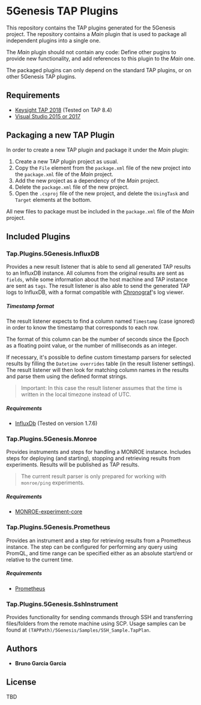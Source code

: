 # 5Genesis TAP Plugins

This repository contains the TAP plugins generated for the 5Genesis project. The repository contains a *Main* plugin that is used to package all independent plugins into a single one. 

The *Main* plugin should not contain any code: Define other pugins to provide new functionality, and add references to this plugin to the *Main* one.

The packaged plugins can only depend on the standard TAP plugins, or on other 5Genesis TAP plugins.

## Requirements

 - [Keysight TAP 2018](https://www.keysight.com/en/pc-2873415/test-automation-platform-tap) (Tested on TAP 8.4)
 - [Visual Studio 2015 or 2017](https://visualstudio.microsoft.com/)
 
## Packaging a new TAP Plugin

In order to create a new TAP plugin and package it under the *Main* plugin:

1. Create a new TAP plugin project as usual.
2. Copy the `File` element from the `package.xml` file of the new project into the `package.xml` file of the *Main* project.
3. Add the new project as a dependency of the *Main* project.
4. Delete the `package.xml` file of the new project.
5. Open the `.csproj` file of the new project, and delete the `UsingTask` and `Target` elements at the bottom.

All new files to package must be included in the `package.xml` file of the *Main* project.

## Included Plugins

### Tap.Plugins.5Genesis.InfluxDB

Provides a new result listener that is able to send all generated TAP results to an InfluxDB instance. 
All columns from the original results are sent as `fields`, while some information about the host machine and TAP instance are sent as `tags`.
The result listener is also able to send the generated TAP logs to InfluxDB, with a format compatible with [Chronograf](https://www.influxdata.com/time-series-platform/chronograf/)'s log viewer.  

##### Timestamp format
The result listener expects to find a column named `Timestamp` (case ignored) in order to know the timestamp that corresponds to each row.

The format of this column can be the number of seconds since the Epoch as a floating point value, or the number of milliseconds as an integer.

If necessary, it's possible to define custom timestamp parsers for selected results by filling the `Datetime overrides` table (in the result listener settings). 
The result listener will then look for matching column names in the results and parse them using the defined format strings.
> Important: In this case the result listener assumes that the time is written in the local timezone instead of UTC.

##### Requirements

 - [InfluxDb](https://www.influxdata.com/) (Tested on version 1.7.6)

### Tap.Plugins.5Genesis.Monroe

Provides instruments and steps for handling a MONROE instance. Includes steps for deploying (and starting), stopping and retrieving results from experiments. Results will be published as TAP results.
> The current result parser is only prepared for working with `monroe/ping` experiments. 

##### Requirements

 - [MONROE-experiment-core](https://github.com/MONROE-PROJECT/monroe-experiment-core)

### Tap.Plugins.5Genesis.Prometheus

Provides an instrument and a step for retrieving results from a Prometheus instance. The step can be configured for performing any query using PromQL, and time range can be specified either as an absolute start/end or relative to the current time.

##### Requirements

 - [Prometheus](https://prometheus.io/)

### Tap.Plugins.5Genesis.SshInstrument

Provides functionality for sending commands through SSH and transferring files/folders from the remote machine using SCP. Usage samples can be found at `(TAPPath)/5Genesis/Samples/SSH_Sample.TapPlan`.

## Authors

* **Bruno Garcia Garcia**

## License

TBD